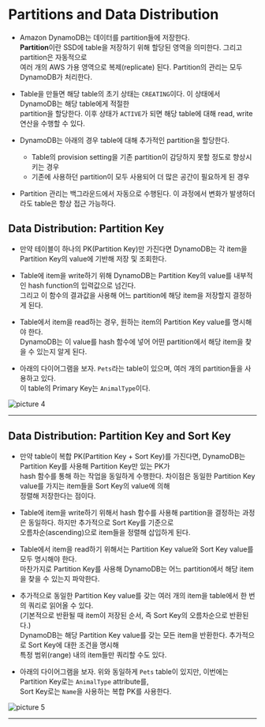 # Partitions and Data Distribution

- Amazon DynamoDB는 데이터를 partition들에 저장한다.  
  **Partition**이란 SSD에 table을 저장하기 위해 할당된 영역을 의미한다. 그리고 partition은 자동적으로  
  여러 개의 AWS 가용 영역으로 복제(replicate) 된다. Partition의 관리는 모두 DynamoDB가 처리한다.

- Table을 만들면 해당 table의 초기 상태는 `CREATING`이다. 이 상태에서 DynamoDB는 해당 table에게 적절한  
  partition을 할당한다. 이후 상태가 `ACTIVE`가 되면 해당 table에 대해 read, write 연산을 수행할 수 있다.

- DynamoDB는 아래의 경우 table에 대해 추가적인 partition을 할당한다.

  - Table의 provision setting을 기존 partition이 감당하지 못할 정도로 향상시키는 경우
  - 기존에 사용하던 partition이 모두 사용되어 더 많은 공간이 필요하게 된 경우

- Partition 관리는 백그라운드에서 자동으로 수행된다. 이 과정에서 변화가 발생하더라도 table은 항상 접근 가능하다.

## Data Distribution: Partition Key

- 만약 테이블이 하나의 PK(Partition Key)만 가진다면 DynamoDB는 각 item을 Partition Key의 value에 기반해 저장 및 조회한다.

- Table에 item을 write하기 위해 DynamoDB는 Partition Key의 value를 내부적인 hash function의 입력값으로 넘긴다.  
  그리고 이 함수의 결과값을 사용해 어느 partition에 해당 item을 저장할지 결정하게 된다.

- Table에서 item을 read하는 경우, 원하는 item의 Partition Key value를 명시해야 한다.  
  DynamoDB는 이 value를 hash 함수에 넣어 어떤 partition에서 해당 item을 찾을 수 있는지 알게 된다.

- 아래의 다이어그램을 보자. `Pets`라는 table이 있으며, 여러 개의 partition들을 사용하고 있다.  
  이 table의 Primary Key는 `AnimalType`이다.

![picture 4](/images/DYNAMODB_DATA_DISTRIBUTION_PARTITION_KEY.png)

---

## Data Distribution: Partition Key and Sort Key

- 만약 table이 복합 PK(Partition Key + Sort Key)를 가진다면, DynamoDB는 Partition Key를 사용해 Partition Key만 있는 PK가  
  hash 함수를 통해 하는 작업을 동일하게 수행한다. 차이점은 동일한 Partition Key value를 가지는 item들을 Sort Key의 value에 의해  
  정렬해 저장한다는 점이다.

- Table에 item을 write하기 위해서 hash 함수를 사용해 partition을 결정하는 과정은 동일하다. 하지만 추가적으로 Sort Key를 기준으로  
  오름차순(ascending)으로 item들을 정렬해 삽입하게 된다.

- Table에서 item을 read하기 위해서는 Partition Key value와 Sort Key value를 모두 명시해야 한다.  
  마찬가지로 Partition Key를 사용해 DynamoDB는 어느 partition에서 해당 item을 찾을 수 있는지 파악한다.

- 추가적으로 동일한 Partition Key value를 갖는 여러 개의 item을 table에서 한 번의 쿼리로 읽어올 수 있다.  
  (기본적으로 반환될 때 item이 저장된 순서, 즉 Sort Key의 오름차순으로 반환된다.)  
  DynamoDB는 해당 Partition Key value를 갖는 모든 item을 반환한다. 추가적으로 Sort Key에 대한 조건을 명시해  
  특정 범위(range) 내의 item들만 쿼리할 수도 있다.

- 아래의 다이어그램을 보자. 위와 동일하게 `Pets` table이 있지만, 이번에는 Partition Key로는 `AnimalType` attribute를,  
  Sort Key로는 `Name`을 사용하는 복합 PK를 사용한다.

![picture 5](/images/DYNAMODB_DATA_DISTRIBUTION_COMPOSITE_PK.png)

---
